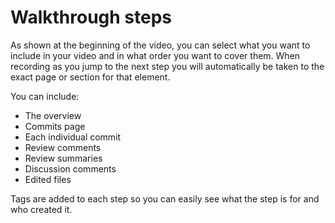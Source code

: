 # Walkthrough steps

As shown at the beginning of the video, you can select what you want to include in your video and in what order you want to cover them.
When recording as you jump to the next step you will automatically be taken to the exact page or section for that element.

You can include:

* The overview
* Commits page
* Each individual commit
* Review comments
* Review summaries
* Discussion comments
* Edited files

Tags are added to each step so you can easily see what the step is for and who created it.
